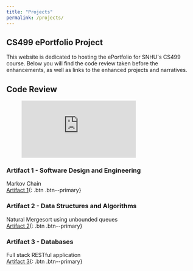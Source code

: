 ```yaml
---
title: "Projects"
permalink: /projects/
---
```

  
## CS499 ePortfolio Project
This website is dedicated to hosting the ePortfolio for SNHU's CS499 course. Below you will find the code review taken before the enhancements, as well as links to the enhanced projects and narratives.

## Code Review

<figure class="video_container">
  <iframe src="https://www.youtube.com/embed/enMumwvLAug" frameborder="0" allowfullscreen="true"> </iframe>
</figure>

### Artifact 1 - Software Design and Engineering
Markov Chain  
[Artifact 1](/projects/artifact-1){: .btn .btn--primary}

### Artifact 2 - Data Structures and Algorithms
Natural Mergesort using unbounded queues  
[Artifact 2](/projects/artifact-2){: .btn .btn--primary}

### Artifact 3 - Databases
Full stack RESTful application  
[Artifact 3](/projects/artifact-3){: .btn .btn--primary}
